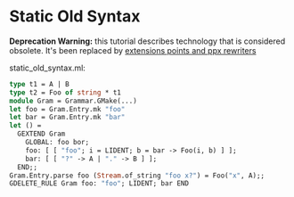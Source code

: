 <!-- ((! set title Static Old Syntax !)) ((! set learn !)) -->
<!-- ((! set center !)) -->

# Static Old Syntax

**Deprecation Warning:** this tutorial describes technology that is considered obsolete. It's been replaced by [extensions points and ppx rewriters](/releases/latest/manual.html/extn.html#sec243)

static_old_syntax.ml:

```ocaml
type t1 = A | B
type t2 = Foo of string * t1
module Gram = Grammar.GMake(...)
let foo = Gram.Entry.mk "foo"
let bar = Gram.Entry.mk "bar"
let () =
  GEXTEND Gram
    GLOBAL: foo bor;
    foo: [ [ "foo"; i = LIDENT; b = bar -> Foo(i, b) ] ];
    bar: [ [ "?" -> A | "." -> B ] ];
  END;;
Gram.Entry.parse foo (Stream.of_string "foo x?") = Foo("x", A);;
GDELETE_RULE Gram foo: "foo"; LIDENT; bar END
```
